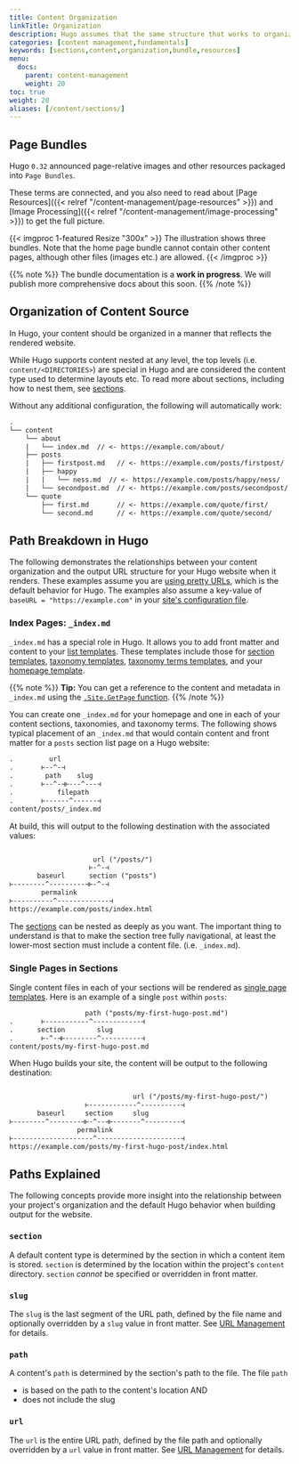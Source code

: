 ```yaml
---
title: Content Organization
linkTitle: Organization
description: Hugo assumes that the same structure that works to organize your source content is used to organize the rendered site.
categories: [content management,fundamentals]
keywords: [sections,content,organization,bundle,resources]
menu:
  docs:
    parent: content-management
    weight: 20
toc: true
weight: 20
aliases: [/content/sections/]
---
```


## Page Bundles

Hugo `0.32` announced page-relative images and other resources packaged into `Page Bundles`.

These terms are connected, and you also need to read about [Page Resources]({{< relref "/content-management/page-resources" >}}) and [Image Processing]({{< relref "/content-management/image-processing" >}}) to get the full picture.

{{< imgproc 1-featured Resize "300x" >}}
The illustration shows three bundles. Note that the home page bundle cannot contain other content pages, although other files (images etc.) are allowed.
{{< /imgproc >}}


{{% note %}}
The bundle documentation is a **work in progress**. We will publish more comprehensive docs about this soon.
{{% /note %}}


## Organization of Content Source

In Hugo, your content should be organized in a manner that reflects the rendered website.

While Hugo supports content nested at any level, the top levels (i.e. `content/<DIRECTORIES>`) are special in Hugo and are considered the content type used to determine layouts etc. To read more about sections, including how to nest them, see [sections].

Without any additional configuration, the following will automatically work:

```txt
.
└── content
    └── about
    |   └── index.md  // <- https://example.com/about/
    ├── posts
    |   ├── firstpost.md   // <- https://example.com/posts/firstpost/
    |   ├── happy
    |   |   └── ness.md  // <- https://example.com/posts/happy/ness/
    |   └── secondpost.md  // <- https://example.com/posts/secondpost/
    └── quote
        ├── first.md       // <- https://example.com/quote/first/
        └── second.md      // <- https://example.com/quote/second/
```

## Path Breakdown in Hugo


The following demonstrates the relationships between your content organization and the output URL structure for your Hugo website when it renders. These examples assume you are [using pretty URLs][pretty], which is the default behavior for Hugo. The examples also assume a key-value of `baseURL = "https://example.com"` in your [site's configuration file][config].

### Index Pages: `_index.md`

`_index.md` has a special role in Hugo. It allows you to add front matter and content to your [list templates][lists]. These templates include those for [section templates], [taxonomy templates], [taxonomy terms templates], and your [homepage template].

{{% note %}}
**Tip:** You can get a reference to the content and metadata in `_index.md` using the [`.Site.GetPage` function](/functions/getpage/).
{{% /note %}}

You can create one `_index.md` for your homepage and one in each of your content sections, taxonomies, and taxonomy terms. The following shows typical placement of an `_index.md` that would contain content and front matter for a `posts` section list page on a Hugo website:


```txt
.         url
.       ⊢--^-⊣
.        path    slug
.       ⊢--^-⊣⊢---^---⊣
.           filepath
.       ⊢------^------⊣
content/posts/_index.md
```

At build, this will output to the following destination with the associated values:

```txt

                     url ("/posts/")
                    ⊢-^-⊣
       baseurl      section ("posts")
⊢--------^---------⊣⊢-^-⊣
        permalink
⊢----------^-------------⊣
https://example.com/posts/index.html
```

The [sections] can be nested as deeply as you want. The important thing to understand is that to make the section tree fully navigational, at least the lower-most section must include a content file. (i.e. `_index.md`).


### Single Pages in Sections

Single content files in each of your sections will be rendered as [single page templates][singles]. Here is an example of a single `post` within `posts`:


```txt
                   path ("posts/my-first-hugo-post.md")
.       ⊢-----------^------------⊣
.      section        slug
.       ⊢-^-⊣⊢--------^----------⊣
content/posts/my-first-hugo-post.md
```

When Hugo builds your site, the content will be output to the following destination:

```txt

                               url ("/posts/my-first-hugo-post/")
                   ⊢------------^----------⊣
       baseurl     section     slug
⊢--------^--------⊣⊢-^--⊣⊢-------^---------⊣
                 permalink
⊢--------------------^---------------------⊣
https://example.com/posts/my-first-hugo-post/index.html
```


## Paths Explained

The following concepts provide more insight into the relationship between your project's organization and the default Hugo behavior when building output for the website.

### `section`

A default content type is determined by the section in which a content item is stored. `section` is determined by the location within the project's `content` directory. `section` *cannot* be specified or overridden in front matter.

### `slug`

The `slug` is the last segment of the URL path, defined by the file name and optionally overridden by a `slug` value in front matter. See [URL Management](/content-management/urls/#slug) for details.

### `path`

A content's `path` is determined by the section's path to the file. The file `path`

* is based on the path to the content's location AND
* does not include the slug

### `url`

The `url` is the entire URL path, defined by the file path and optionally overridden by a `url` value in front matter. See [URL Management](/content-management/urls/#slug) for details.

[config]: /getting-started/configuration/
[formats]: /content-management/formats/
[front matter]: /content-management/front-matter/
[getpage]: /functions/getpage/
[homepage template]: /templates/homepage/
[homepage]: /templates/homepage/
[lists]: /templates/lists/
[pretty]: /content-management/urls/#appearance
[section templates]: /templates/section-templates/
[sections]: /content-management/sections/
[singles]: /templates/single-page-templates/
[taxonomy templates]: /templates/taxonomy-templates/
[taxonomy terms templates]: /templates/taxonomy-templates/
[types]: /content-management/types/
[urls]: /content-management/urls/
